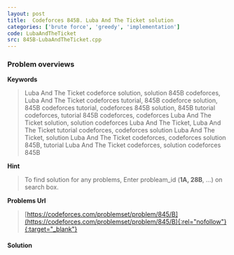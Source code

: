 ```yaml
---
layout: post
title:  Codeforces 845B. Luba And The Ticket solution
categories: ['brute force', 'greedy', 'implementation']
code: LubaAndTheTicket
src: 845B-LubaAndTheTicket.cpp
---
```

### **Problem overviews**

**Keywords**
> Luba And The Ticket codeforce solution, solution 845B codeforces, Luba And The Ticket codeforces tutorial, 845B codeforce solution, 845B codeforces tutorial, codeforces 845B solution, 845B tutorial codeforces, tutorial 845B codeforces, codeforces Luba And The Ticket solution, solution codeforces Luba And The Ticket, Luba And The Ticket tutorial codeforces, codeforces solution Luba And The Ticket, solution Luba And The Ticket codeforces, codeforces solution 845B, tutorial Luba And The Ticket codeforces, solution codeforces 845B

**Hint**
> To find solution for any problems, Enter probleam_id (**1A, 28B**, ...) on search box. 

**Problems Url**
> [https://codeforces.com/problemset/problem/845/B](https://codeforces.com/problemset/problem/845/B){:rel="nofollow"}{:target="_blank"}

#### **Solution**



